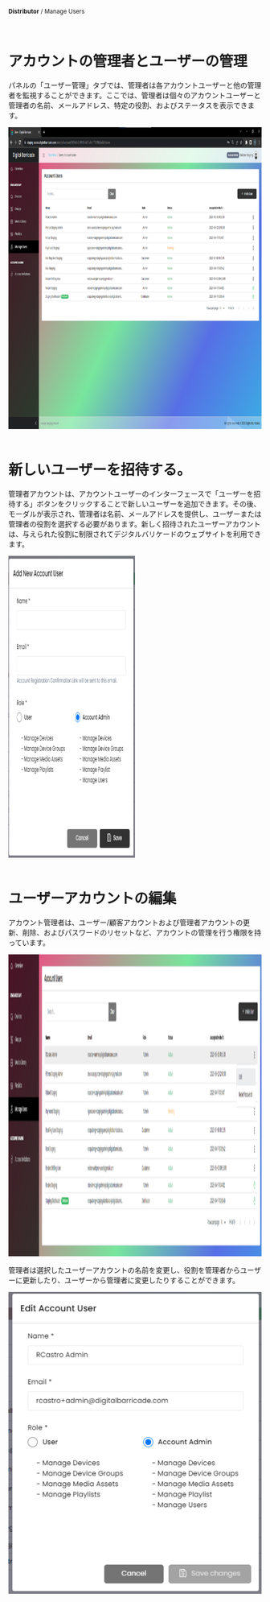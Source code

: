 <small><b>Distributor</b> / Manage Users</small>

<br />
<h1>アカウントの管理者とユーザーの管理</h1>
<div class="description">
    <p>     
        パネルの「ユーザー管理」タブでは、管理者は各アカウントユーザーと他の管理者を監視することができます。ここでは、管理者は個々のアカウントユーザーと管理者の名前、メールアドレス、特定の役割、およびステータスを表示できます。
    </p>
    <img src="/images/image411.png" alt="sample"  width="100%" height="600">
</div>

<br />
<h1>新しいユーザーを招待する。</h1>
<div class="description">
    <p>
       管理者アカウントは、アカウントユーザーのインターフェースで「ユーザーを招待する」ボタンをクリックすることで新しいユーザーを追加できます。その後、モーダルが表示され、管理者は名前、メールアドレスを提供し、ユーザーまたは管理者の役割を選択する必要があります。新しく招待されたユーザーアカウントは、与えられた役割に制限されてデジタルバリケードのウェブサイトを利用できます。
    </p>
    <img src="/images/image412.png" alt="sample"  width="50%" height="600">
</div>

<br />
<h1>ユーザーアカウントの編集</h1>
<div class="description">
    <p>
       アカウント管理者は、ユーザー/顧客アカウントおよび管理者アカウントの更新、削除、およびパスワードのリセットなど、アカウントの管理を行う権限を持っています。
    </p>
    <img src="/images/image413.png" alt="sample"  width="100%" height="600">
</div>
<div class="description">
    <p>          
        管理者は選択したユーザーアカウントの名前を変更し、役割を管理者からユーザーに更新したり、ユーザーから管理者に変更したりすることができます。
    </p>
    <img src="/images/image414.png" alt="sample"  width="100%" height="600">
</div>